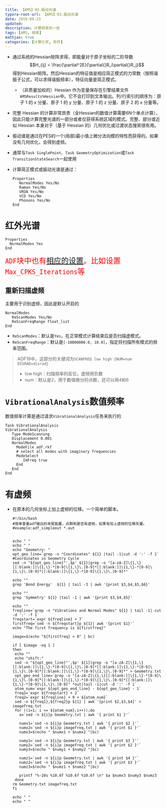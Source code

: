```yaml
---
title: 【AMS】03.振动光谱
typora-root-url: 【AMS】03.振动光谱
date: 2019-09-23
updated: 
description: 计算频率的一些
tags: [AMS, 频率]
mathjax: true
categories: [计算化学, 软件]
---
```






- 通过系统的Hessian矩阵求得，即能量对于原子坐标的二阶导数$$H_{ij} = \frac{\partial^2E}{\partial{}R_i\partial{}R_j}$$得到Hessian矩阵。然后Hessian的特征值是相应简正模式的力常数（按照谐振子公式，可以求得谐振频率），特征向量是简正模式。

  - （非质量加权的）Hessian 作为变量保存在引擎结果文件 `AMSResults%Hessian`中。它不会打印到文本输出。列/行索引的顺序为：原子 1 的 x 分量、原子 1 的 y 分量、原子 1 的 z 分量、原子 2 的 x 分量等。

- 完整 Hessian 的计算非常昂贵（全Hessian的数值计算需要6N个单点计算），因此只能计算完整光谱的一部分或者仅获得系统区域的模式。完整、部分或近似 Hessian 本身对于（基于 Hessian 的）几何优化或过渡状态搜索很有用。

- 振动谱是通过在PES的一个(局部)最小值上微分法向模的特性而获得的。如果没有几何优化，会得到虚频。

- 通常与`Task SinglePoint`、`Task GeometryOptimization`或`Task TransitionStateSearch`一起使用 

- 计算简正模式或振动光谱是通过：

  ```
  Properties
     NormalModes Yes/No
     Raman Yes/No
     VROA Yes/No
     VCD Yes/No
     Phonons Yes/No
  End
  ```



# 红外光谱

```
Properties
  NormalModes Yes
End
```

<font color=red size=5>`ADF`块中也有<a href="{% post_path '【ADF】01.基本计算设置' %}#红外光谱">相应的设置</a>。比如设置`Max_CPKS_Iterations`等</font>

## 重新扫描虚频

主要用于识别虚频，因此是默认开启的

```
NormalModes
   ReScanModes Yes/No
   ReScanFreqRange float_list
End
```

- `ReScanModes`：默认是`Yes`，在正常模式计算结束后是否扫描虚模式。
- `ReScanFreqRange`：默认是`[-10000000.0, 10.0]`，指定将扫描所有模式的频率范围。

> ADF19中，这部分的关键词为`SCANFREQ low high {NUM=num DISRAD=disrad}`
>
> - low high：扫描频率的反位，虚频用负数
> - num：默认是2，用于数值微分的点数，还可以用4和6

# `VibrationalAnalysis`数值频率

数值频率计算是通过请求`VibrationalAnalysis`任务来执行的 

```
Task VibrationalAnalysis
VibrationalAnalysis
   Type ModeScanning
   Displacement 0.001
   NormalModes
     ModeFile adf.rkf
     # select all modes with imaginary frequencies
     ModeSelect
        ImFreq true
     End
   End
End
```




# 有虚频

- 在原本的几何坐标上加上虚频的位移。一个简单的脚本。

  ```shell
  #!/bin/bash
  #简单查看adf输出的末尾能量，点群和是否有虚频，如果有加上虚频的位移矢量。
  #example:adf_simpleout *.out
  
  
  echo " "
  echo " "
  echo "Geometry: "
  opt_geo_line=`grep -n "Coordinates" ${1} |tail -1|cut -d ':' -f 1`   #Coordinates in Geometry Cycle
  sed -n "${opt_geo_line}"',$p' ${1}|grep -o "[a-zA-Z]\{1,\}[[:blank:]]\{1,\}-*[0-9]\{1,\}\.[0-9]*[[:blank:]]\{1,\}-*[0-9]\{1,\}\.[0-9]*[[:blank:]]\{1,\}-*[0-9]\{1,\}\.[0-9]*"
  
  echo ""
  grep 'Bond Energy'  ${1} | tail -3 | awk '{print $3,$4,$5,$6}'
  
  echo ""
  grep 'Symmetry' ${1} |tail -1 | awk '{print $3,$4,$5}'
  
  echo ""
  freqline=`grep -n "Vibrations and Normal Modes" ${1} | tail -1| cut -d ':' -f 1`
  freqstart=`expr ${freqline} + 7`
  firstfreq=`sed -n ${freqstart}p ${1}| awk '{print $1}'`
  echo "The first frequency is ${firstfreq}"
  
  image=$(echo "${firstfreq} < 0" | bc)
  
  if [ $image -eq 1 ]
  then 
   echo ""
   echo "shift:"
   sed -n "${opt_geo_line}"',$p' ${1}|grep -o "[a-zA-Z]\{1,\}[[:blank:]]\{1,\}-*[0-9]\{1,\}\.[0-9]*[[:blank:]]\{1,\}-*[0-9]\{1,\}\.[0-9]*[[:blank:]]\{1,\}-*[0-9]\{1,\}\.[0-9]*" > Geometry.txt
   opt_geo_end_line=`grep -n "[a-zA-Z]\{1,\}[[:blank:]]\{1,\}-*[0-9]\{1,\}\.[0-9]*[[:blank:]]\{1,\}-*[0-9]\{1,\}\.[0-9]*[[:blank:]]\{1,\}-*[0-9]\{1,\}\.[0-9]" *out|tail -1|cut -d ':' -f 1`
   atom_num=`expr ${opt_geo_end_line} - ${opt_geo_line} - 1`  
   freq1=`expr ${freqstart} + 2`
   freq2=`expr ${freqline} + 9 + ${atom_num}`
   sed -n ${freq1},${freq2}p ${1} | awk '{print $2,$3,$4}' > imagefreq.txt
   for ((i=1; i <= ${atom_num};i++));do
     a=`sed -n ${i}p Geometry.txt | awk '{ print $1 }'` 
    
     numx1=`sed -n ${i}p Geometry.txt | awk '{ print $2 }'`
     numx2=`sed -n ${i}p imagefreq.txt | awk '{ print $1 }'` 
     numx3=$(echo " $numx1 + $numx2 "|bc)
      
     numy1=`sed -n ${i}p Geometry.txt | awk '{ print $3 }'`
     numy2=`sed -n ${i}p imagefreq.txt | awk '{ print $2 }'`
     numy3=$(echo " $numy1 + $numy2 "|bc)   
     
     numz1=`sed -n ${i}p Geometry.txt | awk '{ print $4 }'`
     numz2=`sed -n ${i}p imagefreq.txt | awk '{ print $3 }'`
     numz3=$(echo " $numz1 + $numz2 "|bc)
    
     printf "%-10s %10.6f %10.6f %10.6f \n" $a $numx3 $numy3 $numz3 
   done
  rm Geometry.txt imagefreq.txt
  fi
  
  echo " "
  echo " "
  
  ```

  

